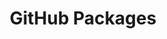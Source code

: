 ---
title: GitHub Packages
layout: tag
permalink: /tags/github-packages/
taxonomy: github-packages
author_profile: true
---